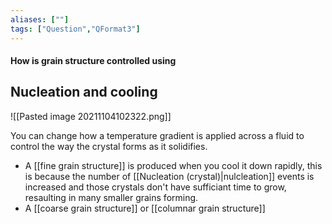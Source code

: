 ```yaml
---
aliases: [""]
tags: ["Question","QFormat3"]
---
```


#### How is grain structure controlled using
## Nucleation and cooling
![[Pasted image 20211104102322.png]]

You can change how a temperature gradient is applied across a fluid to control the way the crystal forms as it solidifies.

- A [[fine grain structure]] is produced when you cool it down rapidly, this is because the number of [[Nucleation (crystal)|nulcleation]] events is increased and those crystals don't have sufficiant time to grow, resaulting in many smaller grains forming.
- A [[coarse grain structure]] or [[columnar grain structure]]
